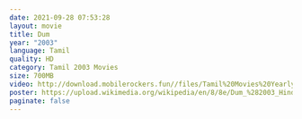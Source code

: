 ```yaml
---
date: 2021-09-28 07:53:28
layout: movie
title: Dum
year: "2003"
language: Tamil
quality: HD
category: Tamil 2003 Movies
size: 700MB
video: http://download.mobilerockers.fun//files/Tamil%20Movies%20Yearly%20Collections/Tamil%202003%20Collections/Dum%20(2003)/Dum%20(2003)%20Full%20Movies/Dum%20(2003)%20HDRip/Dum%20(2003)%20HDRip%20Single%20Part.mp4
poster: https://upload.wikimedia.org/wikipedia/en/8/8e/Dum_%282003_Hindi_film%29.jpg
paginate: false
---
```

